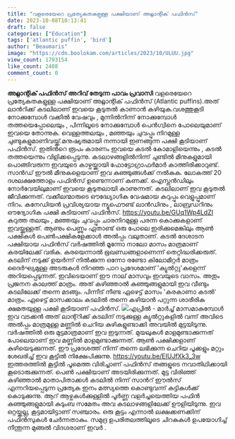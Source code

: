 ```yaml
---
title: "വളരെയേറെ പ്രത്യേകതകളുള്ള പക്ഷിയാണ് അറ്റ്ലാന്റിക് പഫിൻസ്"
date: 2023-10-08T10:13:41
draft: false
categories: ["Education"]
tags: ['atlantic puffin', 'bird']
author: "Beaumaris"
image: "https://cdn.boolokam.com/articles/2023/10/ULUU.jpg"
view_count: 1793154
like_count: 2408
comment_count: 0
---
```


**അറ്റ്ലാന്റിക് പഫിന്‍സ്** **അറിവ് തേടുന്ന പാവം പ്രവാസി** വളരെയേറെ പ്രത്യേകതകളുള്ള പക്ഷിയാണ് അറ്റ്ലാന്റിക് പഫിൻസ് (Atlantic puffins).അത് ലാന്‍റിക്ക് കടലിലാണ് ഇവയെ കൂടുതൽ കാണാന്‍ കഴിയുക.വശത്തുകൂടി നോക്കുമ്പോൾ വക്കീൽ വേഷവും , മുന്നിൽനിന്ന് നോക്കുമ്പോൾ തത്തയെപ്പോലെയും , പിന്നിലൂടെ നോക്കുമ്പോൾ പെൻഗ്വിനെ പോലെയുമാണ് ഇവയെ തോന്നുക. വെള്ളത്തലയും , മഞ്ഞയും ചുവപ്പും നിറമുള്ള ചുണ്ടുകളുമാണിവയ്ക്ക്.മനുഷ്യരുമായി നന്നായി ഇണങ്ങുന്ന പക്ഷി കൂടിയാണ് പഫിന്‍സ്. ഇതിന്‍റെ രൂപം കാരണം ഇവയെ കടൽ കോമാളിയെന്നും , കടല്‍ തത്തയെന്നും വിളിക്കപ്പെടുന്നു. കടലാഴങ്ങളിൽനിന്ന് ചുണ്ടിൽ മീനുകളുമായി പൊങ്ങിവരുന്ന ഇവയുടെ കാഴ്ചയ്ക്കായി ഫോട്ടോഗ്രാഫർമാർ കാത്തിരിക്കാറുണ്ട്. സാൻഡ് ഈൽ മീനുകളെയാണ് ഇവ കുഞ്ഞുങ്ങൾക്ക് നൽകുക. ലോകത്ത് 20 ദശലക്ഷത്തോളം പഫിൻസ് ഉണ്ടെന്നാണ് കണക്ക്. ഐസ്ലൻഡിലും നോർവേയിലുമാണ് ഇവയെ കൂടുതലായി കാണുന്നത്. കടലിലാണ് ഇവ കൂടുതൽ ജീവിക്കുന്നത്. വക്കീലന്മാരുടെ ഔദ്ധ്യോഗിക വേഷമായ കറുപ്പും വെളുപ്പുമാണ് നിറം. കനേഡിയൻ പ്രവിശ്യയായ ന്യൂഫൌണ്ട് ലാൻഡിനും , ലാബ്രഡറിനും ഔദ്യോഗിക പക്ഷി കുടിയാണ് പഫിന്‍സ്. https://youtu.be/GUq1Wp4LdZI കറുത്ത തലയും , മഞ്ഞയും ചുവപ്പും ചാരനിറമുള്ള പരന്ന കൊക്കുകളാണ് ഇവയ്ക്കുള്ളത്. ആണും പെണ്ണും ഏതാണ്ട് ഒരു പോലെ ഇരിക്കുമെങ്കിലും ആണ്‍ പക്ഷികള്‍ പെണ്‍പക്ഷികളേക്കാള്‍ അല്‍പ്പം വലുതാണ്. കടല്‍ ദേശാടന പക്ഷിയായ പഫിന്‍സ് വര്‍ഷത്തില്‍ മൂന്നോ നാലോ മാസം മാത്രമാണ് കരയിലേക്ക് വരിക. കരയെന്നാല്‍ ഭൂഖണ്ഡങ്ങളാണെന്ന് തെറ്റിദ്ധരിക്കരുത്. കടലിന് നടുക്ക് ഉയര്‍ന്ന് നില്‍ക്കുന്ന ഒന്നോ രണ്ടോ കിലോമീറ്റര്‍ മാത്രം ദൈര്‍ഘ്യമുള്ള അടരുകള്‍ നിറഞ്ഞ പാറ പ്രദേശമാണ് 'ക്യുല്‍റ്റു'കളെന്ന് അറിയപ്പെടുന്നത്. ഇവിടെയാണ് ഈ നാല് മാസവും ഇവയുടെ വാസം. അതും പ്രജനന കാലത്ത് മാത്രം. അത് കഴിഞ്ഞാല്‍ കുഞ്ഞുങ്ങളുമായി ഇവ വീണ്ടും കടലിലേക്ക് തന്നെ മടങ്ങും. പിന്നീട് നീണ്ട ഏഴെട്ട് മാസം 'കരകാണാ കടല്‍' മാത്രം. ഏഴെട്ട് മാസക്കാലം കടലില്‍ തന്നെ കഴിയാന്‍ പറ്റുന്ന ശാരീരിക ക്ഷമതയുള്ള പക്ഷി കൂടിയാണ് പഫിന്‍സ്. ![](https://cdn.boolokam.com/articles/2023/10/UUU.jpg)എപ്രില്‍ - മാര്‍ച്ച് മാസമാകുമ്പോള്‍ ഇവ വടക്കന്‍ അത് ലാന്റ്‍റിക്ക് കടലിന് നടുക്കുള്ള ക്യുല്‍റ്റുകളില്‍ വന്ന് അവിടെ അല്‍പ്പം മാത്രമുള്ള മണ്ണില്‍ ചെറിയ കുഴികളുണ്ടാക്കി അവയില്‍ മുട്ടയിടുന്നു. വര്‍ഷത്തില്‍ ഒരു മുട്ടമാത്രമാണ് ഇവ ഇടുന്നത്. മുയലുകള്‍ മാളമുണ്ടാക്കുന്നത് പോലെയാണ് ഇവ മണ്ണില്‍ മാളമുണ്ടാക്കുന്നത്. ആണ്‍ പക്ഷിക്കളാണ് കുഴിയെടുക്കുന്നത്. ഈ പ്രദേശത്ത് നിന്ന് തന്നെ ലഭിക്കുന്ന ചെറിയ പൂക്കളും മറ്റും ശേഖരിച്ച് ഇവ കൂട്ടില്‍ നിക്ഷേപിക്കുന്നു. https://youtu.be/EIUJfXk3_3w ഇത്തരത്തില്‍ കൂട്ടില്‍ പൂമെത്ത വിരിച്ചാണ് പഫിന്‍സ് തങ്ങളുടെ നവാതിഥിക്കായി കൂടൊരുക്കുന്നത്. പെണ്‍ പക്ഷിയാണ് അടയിരിക്കുന്നത്. മുട്ട വിരിഞ്ഞ് കഴിഞ്ഞാല്‍ മാതാപിതാക്കള്‍ കടലില്‍ നിന്ന് സാന്‍റ് ഈല്‍സ് എന്നറിയപ്പെടുന്ന പ്രത്യേക ഇനം മത്സ്യത്തെ കൊണ്ടുവന്ന് കുട്ടികള്‍ക്ക് കൊടുക്കുന്നു. ആറ് ആഴ്ചകള്‍ക്കുള്ളില്‍ പൂര്‍ണ്ണ വളര്‍ച്ചയെത്തിയ പഫിന്‍ കുഞ്ഞുങ്ങളുമായി കുടുംബ സമേതം അവ കടലാഴങ്ങളിലേക്ക് ഊളിയിടുന്നു. ഇവ ഒറ്റയ്ക്കല്ല, കൂട്ടമായിട്ടാണ് സഞ്ചാരം. ഒരു കൂട്ടം എന്നാല്‍ ലക്ഷക്കണക്കിന് പഫിന്‍സുകള്‍ ചേര്‍ന്നതാകും. സമുദ്ര ഉപരിതലത്തിലൂടെ ചിറകുകൾ ഉപയോഗിച്ച് നീന്തുന്ന മുങ്ങൽ വിദഗ്ദരാണ് ഇവർ .
